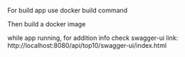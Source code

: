 For build app use docker build command

Then build a docker image 

while app running, for addition info check swagger-ui link:
http://localhost:8080/api/top10/swagger-ui/index.html